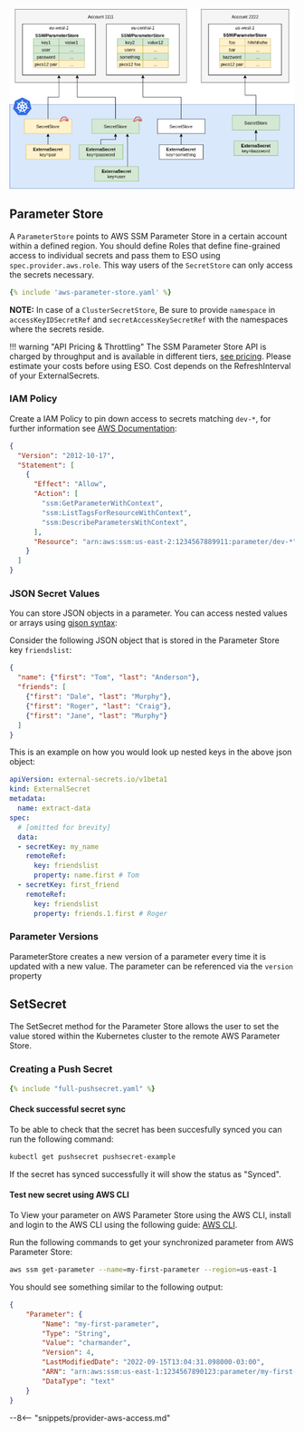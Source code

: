 
![aws sm](../pictures/diagrams-provider-aws-ssm-parameter-store.png)

## Parameter Store

A `ParameterStore` points to AWS SSM Parameter Store in a certain account within a
defined region. You should define Roles that define fine-grained access to
individual secrets and pass them to ESO using `spec.provider.aws.role`. This
way users of the `SecretStore` can only access the secrets necessary.

``` yaml
{% include 'aws-parameter-store.yaml' %}
```

**NOTE:** In case of a `ClusterSecretStore`, Be sure to provide `namespace` in `accessKeyIDSecretRef` and `secretAccessKeySecretRef`  with the namespaces where the secrets reside.

!!! warning "API Pricing & Throttling"
    The SSM Parameter Store API is charged by throughput and
    is available in different tiers, [see pricing](https://aws.amazon.com/systems-manager/pricing/#Parameter_Store).
    Please estimate your costs before using ESO. Cost depends on the RefreshInterval of your ExternalSecrets.

### IAM Policy

Create a IAM Policy to pin down access to secrets matching `dev-*`, for further information see [AWS Documentation](https://docs.aws.amazon.com/systems-manager/latest/userguide/sysman-paramstore-access.html):

``` json
{
  "Version": "2012-10-17",
  "Statement": [
    {
      "Effect": "Allow",
      "Action": [
        "ssm:GetParameterWithContext",
        "ssm:ListTagsForResourceWithContext",
        "ssm:DescribeParametersWithContext",
      ],
      "Resource": "arn:aws:ssm:us-east-2:1234567889911:parameter/dev-*"
    }
  ]
}
```
### JSON Secret Values

You can store JSON objects in a parameter. You can access nested values or arrays using [gjson syntax](https://github.com/tidwall/gjson/blob/master/SYNTAX.md):

Consider the following JSON object that is stored in the Parameter Store key `friendslist`:
``` json
{
  "name": {"first": "Tom", "last": "Anderson"},
  "friends": [
    {"first": "Dale", "last": "Murphy"},
    {"first": "Roger", "last": "Craig"},
    {"first": "Jane", "last": "Murphy"}
  ]
}
```

This is an example on how you would look up nested keys in the above json object:
``` yaml
apiVersion: external-secrets.io/v1beta1
kind: ExternalSecret
metadata:
  name: extract-data
spec:
  # [omitted for brevity]
  data:
  - secretKey: my_name
    remoteRef:
      key: friendslist
      property: name.first # Tom
  - secretKey: first_friend
    remoteRef:
      key: friendslist
      property: friends.1.first # Roger

```
### Parameter Versions

ParameterStore creates a new version of a parameter every time it is updated with a new value. The parameter can be referenced via the `version` property

## SetSecret

The SetSecret method for the Parameter Store allows the user to set the value stored within the Kubernetes cluster to the remote AWS Parameter Store.

### Creating a Push Secret

```yaml
{% include "full-pushsecret.yaml" %}
```

#### Check successful secret sync

To be able to check that the secret has been succesfully synced you can run the following command:

```bash
kubectl get pushsecret pushsecret-example
```

If the secret has synced successfully it will show the status as "Synced".

#### Test new secret using AWS CLI

To View your parameter on AWS Parameter Store using the AWS CLI, install and login to the AWS CLI using the following guide: [AWS CLI](https://aws.amazon.com/cli/).

Run the following commands to get your synchronized parameter from AWS Parameter Store:

```bash
aws ssm get-parameter --name=my-first-parameter --region=us-east-1
```

You should see something similar to the following output:

```json
{
    "Parameter": {
        "Name": "my-first-parameter",
        "Type": "String",
        "Value": "charmander",
        "Version": 4,
        "LastModifiedDate": "2022-09-15T13:04:31.098000-03:00",
        "ARN": "arn:aws:ssm:us-east-1:1234567890123:parameter/my-first-parameter",
        "DataType": "text"
    }
}
```

--8<-- "snippets/provider-aws-access.md"
